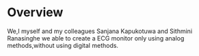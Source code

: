 # Overview
We,I myself and my colleagues Sanjana Kapukotuwa and Sithmini Ranasinghe we able to create a ECG monitor only using analog methods,without using digital methods.

